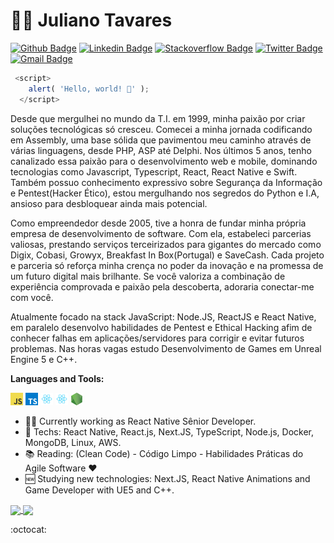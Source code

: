 # :man_technologist: Juliano Tavares

[![Github Badge](https://img.shields.io/badge/-Github-000?style=flat-square&logo=Github&logoColor=white&link=https://github.com/julianotavares)](https://github.com/julianotavares)
[![Linkedin Badge](https://img.shields.io/badge/-LinkedIn-blue?style=flat-square&logo=Linkedin&logoColor=white&link=https://www.linkedin.com/in/julianotavares/)](https://www.linkedin.com/in/julianotavares/)
[![Stackoverflow Badge](https://img.shields.io/badge/-Stackoverflow-4CA143?style=flat-square&logo=Stackoverflow&logoColor=white&link=https://pt.stackoverflow.com/users/153347/juliano-tavares)](https://pt.stackoverflow.com/users/153347/juliano-tavares)
[![Twitter Badge](https://img.shields.io/badge/-Twitter-1ca0f1?style=flat-square&labelColor=1ca0f1&logo=twitter&logoColor=white&link=https://twitter.com/JulianoTavaress)](https://twitter.com/JulianoTavaress)
[![Gmail Badge](https://img.shields.io/badge/-Gmail-c14438?style=flat-square&logo=Gmail&logoColor=white&link=mailto:juliano.tavaress@gmail.com)](mailto:juliano.tavaress@gmail.com)

```javascript
 <script>
    alert( 'Hello, world! 👋' );
  </script>
 ```
Desde que mergulhei no mundo da T.I. em 1999, minha paixão por criar soluções tecnológicas só cresceu. Comecei a minha jornada codificando em Assembly, uma base sólida que pavimentou meu caminho através de várias linguagens, desde PHP, ASP até Delphi. Nos últimos 5 anos, tenho canalizado essa paixão para o desenvolvimento web e mobile, dominando tecnologias como Javascript, Typescript, React, React Native e Swift. Também possuo conhecimento expressivo sobre Segurança da Informação e Pentest(Hacker Ético), estou mergulhando nos segredos do Python e I.A, ansioso para desbloquear ainda mais potencial.

Como empreendedor desde 2005, tive a honra de fundar minha própria empresa de desenvolvimento de software. Com ela, estabeleci parcerias valiosas, prestando serviços terceirizados para gigantes do mercado como Digix, Cobasi, Growyx, Breakfast In Box(Portugal) e SaveCash. Cada projeto e parceria só reforça minha crença no poder da inovação e na promessa de um futuro digital mais brilhante. Se você valoriza a combinação de experiência comprovada e paixão pela descoberta, adoraria conectar-me com você.

Atualmente focado na stack JavaScript: Node.JS, ReactJS e React Native, em paralelo desenvolvo habilidades de Pentest e Ethical Hacking afim de conhecer falhas em aplicações/servidores para corrigir e evitar futuros problemas. Nas horas vagas estudo Desenvolvimento de Games em Unreal Engine 5 e C++.

**Languages and Tools:**  

<code><img height="20" src="https://raw.githubusercontent.com/github/explore/80688e429a7d4ef2fca1e82350fe8e3517d3494d/topics/javascript/javascript.png"></code>
<code><img height="20" src="https://raw.githubusercontent.com/github/explore/80688e429a7d4ef2fca1e82350fe8e3517d3494d/topics/typescript/typescript.png"></code>
<code><img height="20" src="https://raw.githubusercontent.com/github/explore/80688e429a7d4ef2fca1e82350fe8e3517d3494d/topics/react/react.png"></code>
<code><img height="20" src="https://raw.githubusercontent.com/github/explore/5c058a388828bb5fde0bcafd4bc867b5bb3f26f3/topics/react-native/react-native.png"></code>
<code><img height="20" src="https://raw.githubusercontent.com/github/explore/80688e429a7d4ef2fca1e82350fe8e3517d3494d/topics/nodejs/nodejs.png"></code>    

- :office_worker: Currently working as React Native Sênior Developer.
- :blue_heart: Techs: React Native, React.js, Next.JS, TypeScript, Node.js, Docker, MongoDB, Linux, AWS.
- :books: Reading: (Clean Code) - Código Limpo - Habilidades Práticas do Agile Software :heart:
- :new: Studying new technologies: Next.JS, React Native Animations and Game Developer with UE5 and C++.
<p align="left">
  <a href="https://github.com/anuraghazra/github-readme-stats">
  <img align="center" src="https://github-readme-stats.vercel.app/api?username=julianotavares&show_icons=true&count_private=true&theme=radical&hide=issues" />
</a>
  <a href="https://github.com/anuraghazra/github-readme-stats">
  <img align="center" src="https://github-readme-stats.vercel.app/api/top-langs/?username=julianotavares&layout=compact&theme=radical" />
</a>
</p>
<!--> :octocat: 
